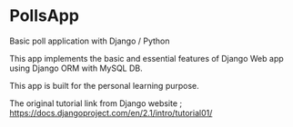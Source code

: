 # PollsApp
Basic poll application with Django / Python

This app implements the basic and essential features of Django Web app using Django ORM with MySQL DB.

This app is built for the personal learning purpose.

The original tutorial link from Django website ; https://docs.djangoproject.com/en/2.1/intro/tutorial01/
